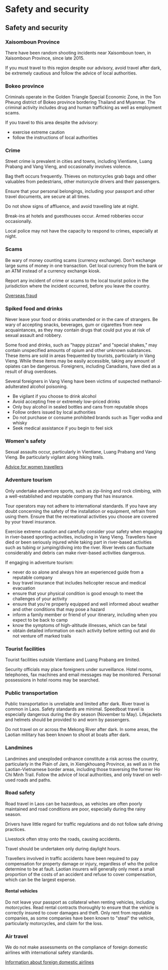 # Safety and security

## Safety and security

### Xaisomboun Province

There have been random shooting incidents near Xaisomboun town, in Xaisomboun Province, since late 2015.

If you must travel to this region despite our advisory, avoid travel after dark, be extremely cautious and follow the advice of local authorities.

### Bokeo province

Criminals operate in the Golden Triangle Special Economic Zone, in the Ton Pheung district of Bokeo province bordering Thailand and Myanmar. The criminal activity includes drug and human trafficking as well as employment scams.

If you travel to this area despite the advisory:

* exercise extreme caution
* follow the instructions of local authorities

### Crime

Street crime is prevalent in cities and towns, including Vientiane, Luang Prabang and Vang Vieng, and occasionally involves violence.

Bag theft occurs frequently. Thieves on motorcycles grab bags and other valuables from pedestrians, other motorcycle drivers and their passengers.

Ensure that your personal belongings, including your passport and other travel documents, are secure at all times.

Do not show signs of affluence, and avoid travelling late at night.

Break-ins at hotels and guesthouses occur. Armed robberies occur occasionally.

Local police may not have the capacity to respond to crimes, especially at night.

### Scams

Be wary of money counting scams (currency exchange). Don't exchange large sums of money in one transaction. Get local currency from the bank or an ATM instead of a currency exchange kiosk.

Report any incident of crime or scams to the local tourist police in the jurisdiction where the incident occurred, before you leave the country.

[Overseas fraud](https://travel.gc.ca/travelling/health-safety/overseas-fraud)

### Spiked food and drinks

Never leave your food or drinks unattended or in the care of strangers. Be wary of accepting snacks, beverages, gum or cigarettes from new acquaintances, as they may contain drugs that could put you at risk of sexual assault and robbery.

Some food and drinks, such as "happy pizzas" and "special shakes," may contain unspecified amounts of opium and other unknown substances. These items are sold in areas frequented by tourists, particularly in Vang Vieng. While these items may be easily accessible, taking any amount of opiates can be dangerous. Foreigners, including Canadians, have died as a result of drug overdoses.

Several foreigners in Vang Vieng have been victims of suspected methanol-adulterated alcohol poisoning.

* Be vigilant if you choose to drink alcohol
* Avoid accepting free or extremely low-priced drinks
* Only buy alcohol in sealed bottles and cans from reputable shops
* Follow orders issued by local authorities
* Do not purchase or consume prohibited brands such as Tiger vodka and whisky
* Seek medical assistance if you begin to feel sick

### Women's safety

Sexual assaults occur, particularly in Vientiane, Luang Prabang and Vang Vieng. Be particularly vigilant along hiking trails.

[Advice for women travellers](https://travel.gc.ca/travelling/health-safety/advice-for-women-travellers "Advice for women travellers")

### Adventure tourism

Only undertake adventure sports, such as zip-lining and rock climbing, with a well-established and reputable company that has insurance.

Tour operators may not adhere to international standards. If you have any doubt concerning the safety of the installation or equipment, refrain from using them. Ensure that the recreational activities you choose are covered by your travel insurance.

Exercise extreme caution and carefully consider your safety when engaging in river-based sporting activities, including in Vang Vieng. Travellers have died or been seriously injured while taking part in river-based activities such as tubing or jumping/diving into the river. River levels can fluctuate considerably and debris can make river-based activities dangerous.

If engaging in adventure tourism:

* never do so alone and always hire an experienced guide from a reputable company
* buy travel insurance that includes helicopter rescue and medical evacuation
* ensure that your physical condition is good enough to meet the challenges of your activity
* ensure that you're properly equipped and well informed about weather and other conditions that may pose a hazard
* inform a family member or friend of your itinerary, including when you expect to be back to camp
* know the symptoms of high-altitude illnesses, which can be fatal
* obtain detailed information on each activity before setting out and do not venture off marked trails

### Tourist facilities

Tourist facilities outside Vientiane and Luang Prabang are limited.

Security officials may place foreigners under surveillance. Hotel rooms, telephones, fax machines and email messages may be monitored. Personal possessions in hotel rooms may be searched.

### Public transportation

Public transportation is unreliable and limited after dark. River travel is common in Laos. Safety standards are minimal. Speedboat travel is especially dangerous during the dry season (November to May). Lifejackets and helmets should be provided to and worn by passengers.

Do not travel on or across the Mekong River after dark. In some areas, the Laotian military has been known to shoot at boats after dark.

### Landmines

Landmines and unexploded ordnance constitute a risk across the country, particularly in the Plain of Jars, in Xiengkhouang Province, as well as in the Laotian-Vietnamese border areas, including those traversing the former Ho Chi Minh Trail. Follow the advice of local authorities, and only travel on well-used roads and paths.

### Road safety

Road travel in Laos can be hazardous, as vehicles are often poorly maintained and road conditions are poor, especially during the rainy season.

Drivers have little regard for traffic regulations and do not follow safe driving practices.

Livestock often stray onto the roads, causing accidents.

Travel should be undertaken only during daylight hours.

Travellers involved in traffic accidents have been required to pay compensation for property damage or injury, regardless of who the police determine to be at fault. Laotian insurers will generally only meet a small proportion of the costs of an accident and refuse to cover compensation, which can be the largest expense.

#### Rental vehicles

Do not leave your passport as collateral when renting vehicles, including motorcycles. Read rental contracts thoroughly to ensure that the vehicle is correctly insured to cover damages and theft. Only rent from reputable companies, as some companies have been known to "steal" the vehicle, particularly motorcycles, and claim for the loss.

### Air travel

We do not make assessments on the compliance of foreign domestic airlines with international safety standards.

[Information about foreign domestic airlines](https://travel.gc.ca/air/in-flight-safety#other)